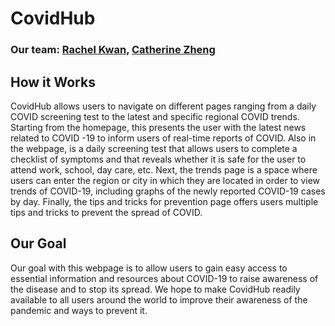 # CovidHub
### Our team: [Rachel Kwan](https://github.com/rkwan05), [Catherine Zheng](https://github.com/Catou-Z)

## How it Works
CovidHub allows users to navigate on different pages ranging from a daily COVID screening test to the latest and specific regional COVID trends. Starting from the homepage, this presents the user with the latest news related to COVID -19 to inform users of real-time reports of COVID. Also in the webpage, is a daily screening test that allows users to complete a checklist of symptoms and that reveals whether it is safe for the user to attend work, school, day care, etc. Next, the trends page is a space where users can enter the region or city in which they are located in order to view trends of COVID-19, including graphs of the newly reported COVID-19 cases by day. Finally, the tips and tricks for prevention page offers users multiple tips and tricks to prevent the spread of COVID.

## Our Goal
Our goal with this webpage is to allow users to gain easy access to essential information and resources about COVID-19 to raise awareness of the disease and to stop its spread. We hope to make CovidHub readily available to all users around the world to improve their awareness of the pandemic and ways to prevent it. 
